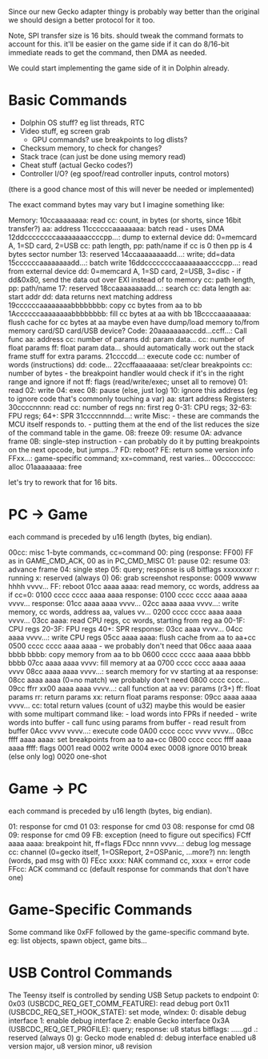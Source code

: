 Since our new Gecko adapter thingy is probably way better than the original we should design a better protocol for it too.

Note, SPI transfer size is 16 bits. should tweak the command formats to account for this. it'll be easier on the game side if it can do 8/16-bit immediate reads to get the command, then DMA as needed.

We could start implementing the game side of it in Dolphin already.

# Basic Commands
- Dolphin OS stuff? eg list threads, RTC
- Video stuff, eg screen grab
    - GPU commands? use breakpoints to log dlists?
- Checksum memory, to check for changes?
- Stack trace (can just be done using memory read)
- Cheat stuff (actual Gecko codes?)
- Controller I/O? (eg spoof/read controller inputs, control motors)

(there is a good chance most of this will never be needed or implemented)

The exact command bytes may vary but I imagine something like:

Memory:
    10ccaaaaaaaa: read
        cc: count, in bytes (or shorts, since 16bit transfer?)
        aa: address
    11ccccccaaaaaaaa: batch read - uses DMA
    12ddccccccccaaaaaaaaccccpp...: dump to external device
        dd: 0=memcard A, 1=SD card, 2=USB
        cc: path length, pp: path/name
        if cc is 0 then pp is 4 bytes sector number
    13: reserved
    14ccaaaaaaaadd...: write; dd=data
    15ccccccaaaaaaaadd...: batch write
    16ddccccccccaaaaaaaaccccpp...: read from external device
        dd: 0=memcard A, 1=SD card, 2=USB, 3=disc
            - if dd&0x80, send the data out over EXI instead of to memory
        cc: path length, pp: path/name
    17: reserved
    18ccaaaaaaaadd...: search
        cc: data length
        aa: start addr
        dd: data
        returns next matching address
    19ccccccaaaaaaaabbbbbbbb: copy cc bytes from aa to bb
    1Accccccaaaaaaaabbbbbbbb: fill cc bytes at aa with bb
    1Bccccaaaaaaaa: flush cache for cc bytes at aa
    maybe even have dump/load memory to/from memory card/SD card/USB device?
Code:
    20aaaaaaaaccdd...ccff...: Call func
        aa: address
        cc: number of params
        dd: param data...
        cc: number of float params
        ff: float param data...
        should automatically work out the stack frame stuff for extra params.
    21ccccdd...: execute code
        cc: number of words (instructions)
        dd: code...
    22ccffaaaaaaaa: set/clear breakpoints
        cc: number of bytes
            - the breakpoint handler would check if it's in the right range and ignore if not
        ff: flags (read/write/exec; unset all to remove)
            01: read
            02: write
            04: exec
            08: pause (else, just log)
            10: ignore this address (eg to ignore code that's commonly touching a var)
        aa: start address
Registers:
    30ccccnnnn: read
        cc: number of regs
        nn: first reg
        0-31: CPU regs; 32-63: FPU regs; 64+: SPR
    31ccccnnnndd...: write
Misc:
    - these are commands the MCU itself responds to.
    - putting them at the end of the list reduces the size of the command table in the game.
    08: freeze
    09: resume
    0A: advance frame
    0B: single-step instruction
        - can probably do it by putting breakpoints on the next opcode, but jumps...?
    FD: reboot?
    FE: return some version info
    FFxx...: game-specific command; xx=command, rest varies...
        00cccccccc: alloc
        01aaaaaaaa: free

let's try to rework that for 16 bits.

# PC -> Game
each command is preceded by u16 length (bytes, big endian).

00cc: misc 1-byte commands, cc=command
    00: ping (response: FF00)
        FF as in GAME_CMD_ACK, 00 as in PC_CMD_MISC
    01: pause
    02: resume
    03: advance frame
    04: single step
    05: query; response is u8 bitflags xxxxxxxr
        r: running
        x: reserved (always 0)
    06: grab screenshot
        response: 0009 wwww hhhh vvvv...
    FF: reboot
01cc aaaa aaaa: read memory, cc words, address aa
    if cc=0: 0100 cccc cccc aaaa aaaa
        response: 0100 cccc cccc aaaa aaaa vvvv...
    response: 01cc aaaa aaaa vvvv...
02cc aaaa aaaa vvvv...: write memory, cc words, address aa, values vv...
    0200 cccc cccc aaaa aaaa vvvv...
03cc aaaa: read CPU regs, cc words, starting from reg aa
    00-1F: CPU regs
    20-3F: FPU regs
    40+:   SPR
    response: 03cc aaaa vvvv...
04cc aaaa vvvv...: write CPU regs
05cc aaaa aaaa: flush cache from aa to aa+cc
    0500 cccc cccc aaaa aaaa - we probably don't need that
06cc aaaa aaaa bbbb bbbb: copy memory from aa to bb
    0600 cccc cccc aaaa aaaa bbbb bbbb
07cc aaaa aaaa vvvv: fill memory at aa
    0700 cccc cccc aaaa aaaa vvvv
08cc aaaa aaaa vvvv...: search memory for vv starting at aa
    response: 08cc aaaa aaaa (0=no match)
    we probably don't need 0800 cccc cccc...
09cc ffrr xx00 aaaa aaaa vvvv...: call function at aa
    vv: params (r3+)
    ff: float params
    rr: return params
    xx: return float params
    response: 09cc aaaa aaaa vvvv...
        cc: total return values (count of u32)
    maybe this would be easier with some multipart command like:
        - load words into FPRs if needed
        - write words into buffer
        - call func using params from buffer
        - read result from buffer
0Acc vvvv vvvv...: execute code
    0A00 cccc cccc vvvv vvvv...
0Bcc ffff aaaa aaaa: set breakpoints from aa to aa+cc
    0B00 cccc cccc ffff aaaa aaaa
    ffff: flags
        0001 read
        0002 write
        0004 exec
        0008 ignore
        0010 break (else only log)
        0020 one-shot

# Game -> PC
each command is preceded by u16 length (bytes, big endian).

01: response for cmd 01
03: response for cmd 03
08: response for cmd 08
09: response for cmd 09
FB: exception (need to figure out specifics)
FCff aaaa aaaa: breakpoint hit, ff=flags
FDcc nnnn vvvv...: debug log message
    cc: channel (0=gecko itself, 1=OSReport, 2=OSPanic, ...more?)
    nn: length (words, pad msg with 0)
FEcc xxxx: NAK command cc, xxxx = error code
FFcc: ACK command cc (default response for commands that don't have one)


# Game-Specific Commands
Some command like 0xFF followed by the game-specific command byte.
eg: list objects, spawn object, game bits...


# USB Control Commands
The Teensy itself is controlled by sending USB Setup packets to endpoint 0:
0x03 (USBCDC_REQ_GET_COMM_FEATURE): read debug port
0x11 (USBCDC_REQ_SET_HOOK_STATE): set mode, wIndex:
    0: disable debug interface
    1: enable debug interface
    2: enable Gecko interface
0x3A (USBCDC_REQ_GET_PROFILE): query; response:
    u8 status bitflags: ......gd
        .: reserved (always 0)
        g: Gecko mode enabled
        d: debug interface enabled
    u8 version major, u8 version minor, u8 revision
